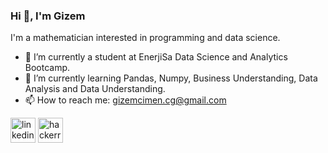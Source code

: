 ### Hi 👋, I'm Gizem

I'm a mathematician interested in programming and data science.

- 🔭 I’m currently a student at EnerjiSa Data Science and Analytics Bootcamp.
- 🌱 I’m currently learning Pandas, Numpy, Business Understanding, Data Analysis and Data Understanding.
- 📫 How to reach me: gizemcimen.cg@gmail.com

[<img src='https://cdn.jsdelivr.net/npm/simple-icons@3.0.1/icons/linkedin.svg' alt='linkedin' height='40'>](https://www.linkedin.com/in/https://www.linkedin.com/in/gizemcimencg//)  [<img src='https://cdn.jsdelivr.net/npm/simple-icons@3.0.1/icons/hackerrank.svg' alt='hackerrank' height='40'>](https://www.hackerrank.com/gizemcimen_cg)  

<!--
**cimengizem/cimengizem** is a ✨ _special_ ✨ repository because its `README.md` (this file) appears on your GitHub profile.

Here are some ideas to get you started:

- 🔭 I’m currently working on ...
- 🌱 I’m currently learning ...
- 👯 I’m looking to collaborate on ...
- 🤔 I’m looking for help with ...
- 💬 Ask me about ...
- 📫 How to reach me: ...
- 😄 Pronouns: ...
- ⚡ Fun fact: ...


Conect with me: 
[![Linkedin](https://www.iconfinder.com/icons/2959747/employment_business_linkedin_work_icon)](https://www.linkedin.com/in/gizemcimencg/)
![](https://www.iconfinder.com/icons/2959747/employment_business_linkedin_work_icon)
Conect with me: 
[(https://user-images.githubusercontent.com/82230337/137311415-a7fe0c0a-9106-4114-9877-364ee8ebe08c.png)[(https://www.linkedin.com/in/gizemcimencg/)]]

-->

